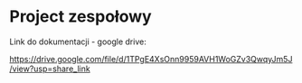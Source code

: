 # Project zespołowy

Link do dokumentacji - google drive:

https://drive.google.com/file/d/1TPgE4XsOnn9959AVH1WoGZv3QwqyJm5J/view?usp=share_link


